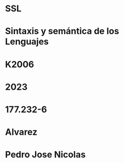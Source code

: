 # SSL
# Sintaxis y semántica de los Lenguajes
# K2006
# 2023
# 177.232-6
# Alvarez
# Pedro Jose Nicolas
